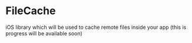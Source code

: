 # FileCache
iOS library which will be used to cache remote files inside your app (this is progress will be available soon)
